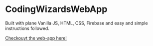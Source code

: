 # CodingWizardsWebApp

Built with plane Vanilla JS, HTML, CSS, Firebase and easy and simple instructions followed.

[Checkouyt the web-app here!](http://https://coding-wizard.web.app/)

